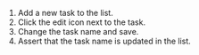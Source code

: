 1. Add a new task to the list.
2. Click the edit icon next to the task.
3. Change the task name and save.
4. Assert that the task name is updated in the list.